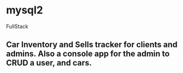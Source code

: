 # mysql2
 FullStack

## Car Inventory and Sells tracker for clients and admins. Also a console app for the admin to CRUD a user, and cars.